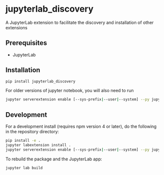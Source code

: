 # jupyterlab_discovery

A JupyterLab extension to facilitate the discovery and installation of other extensions


## Prerequisites

* JupyterLab

## Installation

```bash
pip install jupyterlab_discovery
```

For older versions of jupyter notebook, you will also need to run

```bash
jupyter serverextension enable [--sys-prefix|--user|--system] --py jupyterlab_discovery
```

## Development

For a development install (requires npm version 4 or later), do the following in the repository directory:

```bash
pip install -e .
jupyter labextension install .
jupyter serverextension enable [--sys-prefix|--user|--system] --py jupyterlab_discovery
```

To rebuild the package and the JupyterLab app:

```bash
jupyter lab build
```
